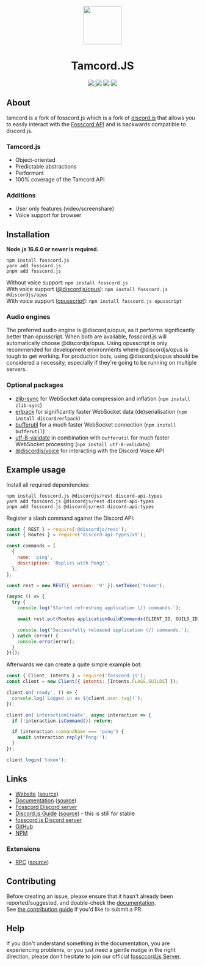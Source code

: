 <div align="center">
  <br />
    <img width="100" src="https://raw.githubusercontent.com/fosscord/fosscord/master/assets/logo_big_transparent.png" />
</p>
<h1 align="center">Tamcord.JS</h1>

<p>
   <a href="https://discord.gg/ZrnGQP6p3d">
    <img src="https://img.shields.io/discord/806142446094385153?color=7489d5&logo=discord&logoColor=ffffff" />
  </a>
  <img src="https://img.shields.io/static/v1?label=Status&message=Development&color=blue">
  <a title="Crowdin" target="_blank" href="https://translate.fosscord.com/"><img src="https://badges.crowdin.net/fosscord/localized.svg"></a>
  <a href="https://opencollective.com/fosscord">
    <img src="https://opencollective.com/fosscord/tiers/badge.svg">
  </a>
</div>

## About

tamcord is a fork of fosscord.js which is a fork of [discord.js](https://discord.js.org/) that allows you to easily interact with the
[Fosscord API](https://docs.fosscord.com/) and is backwards compatible to discord.js.

### Tamcord.js

- Object-oriented
- Predictable abstractions
- Performant
- 100% coverage of the Tamcord API

### Additions

- User only features (video/screenshare)
- Voice support for browser

## Installation

**Node.js 16.6.0 or newer is required.**

```sh-session
npm install fosscord.js
yarn add fosscord.js
pnpm add fosscord.js
```

Without voice support: `npm install fosscord.js`  
With voice support ([@discordjs/opus](https://www.npmjs.com/package/@discordjs/opus)): `npm install fosscord.js @discordjs/opus`  
With voice support ([opusscript](https://www.npmjs.com/package/opusscript)): `npm install fosscord.js opusscript`

### Audio engines

The preferred audio engine is @discordjs/opus, as it performs significantly better than opusscript. When both are available, fosscord.js will automatically choose @discordjs/opus.
Using opusscript is only recommended for development environments where @discordjs/opus is tough to get working.
For production bots, using @discordjs/opus should be considered a necessity, especially if they're going to be running on multiple servers.

### Optional packages

- [zlib-sync](https://www.npmjs.com/package/zlib-sync) for WebSocket data compression and inflation (`npm install zlib-sync`)
- [erlpack](https://github.com/discord/erlpack) for significantly faster WebSocket data (de)serialisation (`npm install discord/erlpack`)
- [bufferutil](https://www.npmjs.com/package/bufferutil) for a much faster WebSocket connection (`npm install bufferutil`)
- [utf-8-validate](https://www.npmjs.com/package/utf-8-validate) in combination with `bufferutil` for much faster WebSocket processing (`npm install utf-8-validate`)
- [@discordjs/voice](https://github.com/discordjs/voice) for interacting with the Discord Voice API

## Example usage

Install all required dependencies:

```sh-session
npm install fosscord.js @discordjs/rest discord-api-types
yarn add fosscord.js @discordjs/rest discord-api-types
pnpm add fosscord.js @discordjs/rest discord-api-types
```

Register a slash command against the Discord API:

```js
const { REST } = require('@discordjs/rest');
const { Routes } = require('discord-api-types/v9');

const commands = [
  {
    name: 'ping',
    description: 'Replies with Pong!',
  },
];

const rest = new REST({ version: '9' }).setToken('token');

(async () => {
  try {
    console.log('Started refreshing application (/) commands.');

    await rest.put(Routes.applicationGuildCommands(CLIENT_ID, GUILD_ID), { body: commands });

    console.log('Successfully reloaded application (/) commands.');
  } catch (error) {
    console.error(error);
  }
})();
```

Afterwards we can create a quite simple example bot:

```js
const { Client, Intents } = require('fosscord.js');
const client = new Client({ intents: [Intents.FLAGS.GUILDS] });

client.on('ready', () => {
  console.log(`Logged in as ${client.user.tag}!`);
});

client.on('interactionCreate', async interaction => {
  if (!interaction.isCommand()) return;

  if (interaction.commandName === 'ping') {
    await interaction.reply('Pong!');
  }
});

client.login('token');
```

## Links

- [Website](https://fosscord.com/) ([source](https://github.com/fosscord/fosscord-landingpage))
- [Documentation](https://docs.fosscord.com) ([source](https://github.com/fosscord/fosscord-docs))
- [Fosscord Discord server](https://discord.gg/ZrnGQP6p3d)
- [Discord.js Guide](https://discordjs.guide/) ([source](https://github.com/discordjs/guide)) - this is still for stable
- [fosscord.js Discord server](https://discord.gg/ZrnGQP6p3d)
- [GitHub](https://github.com/fosscord/fosscord.js)
- [NPM](https://www.npmjs.com/package/fosscord.js)

### Extensions

- [RPC](https://www.npmjs.com/package/discord-rpc) ([source](https://github.com/discordjs/RPC))

## Contributing

Before creating an issue, please ensure that it hasn't already been reported/suggested, and double-check the
[documentation](https://discord.js.org/#/docs).  
See [the contribution guide](https://github.com/discordjs/discord.js/blob/main/.github/CONTRIBUTING.md) if you'd like to submit a PR.

## Help

If you don't understand something in the documentation, you are experiencing problems, or you just need a gentle
nudge in the right direction, please don't hesitate to join our official [fossccord.js Server](https://discord.gg/ZrnGQP6p3d).
